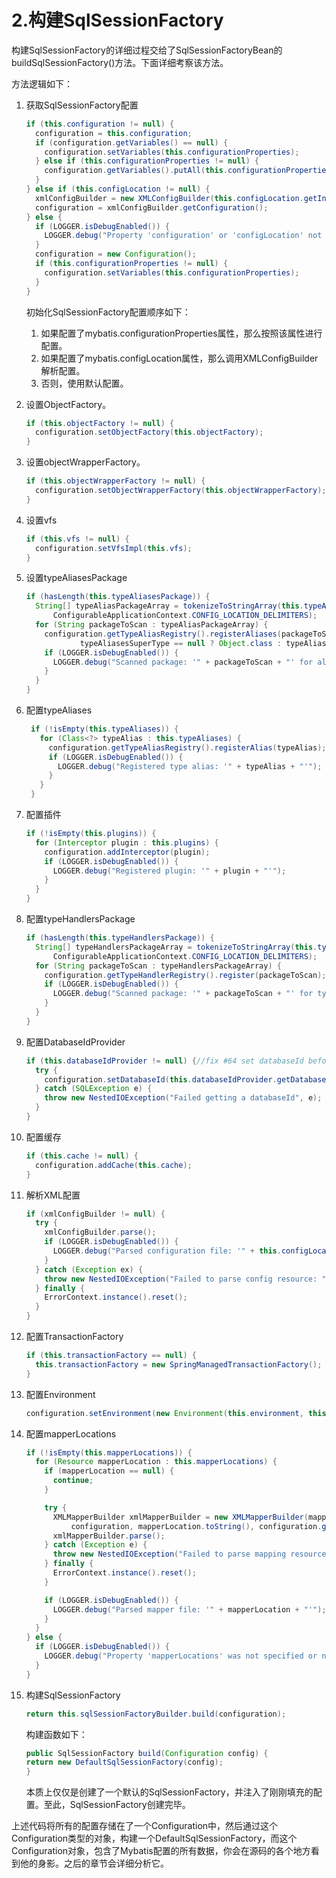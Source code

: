 # 2.构建SqlSessionFactory

构建SqlSessionFactory的详细过程交给了SqlSessionFactoryBean的buildSqlSessionFactory()方法。下面详细考察该方法。

方法逻辑如下：

1. 获取SqlSessionFactory配置

    ```java
    if (this.configuration != null) {
      configuration = this.configuration;
      if (configuration.getVariables() == null) {
        configuration.setVariables(this.configurationProperties);
      } else if (this.configurationProperties != null) {
        configuration.getVariables().putAll(this.configurationProperties);
      }
    } else if (this.configLocation != null) {
      xmlConfigBuilder = new XMLConfigBuilder(this.configLocation.getInputStream(), null, this.configurationProperties);
      configuration = xmlConfigBuilder.getConfiguration();
    } else {
      if (LOGGER.isDebugEnabled()) {
        LOGGER.debug("Property 'configuration' or 'configLocation' not specified, using default MyBatis Configuration");
      }
      configuration = new Configuration();
      if (this.configurationProperties != null) {
        configuration.setVariables(this.configurationProperties);
      }
    }
    ```

    初始化SqlSessionFactory配置顺序如下：

    1. 如果配置了mybatis.configurationProperties属性，那么按照该属性进行配置。
    2. 如果配置了mybatis.configLocation属性，那么调用XMLConfigBuilder解析配置。
    3. 否则，使用默认配置。

2. 设置ObjectFactory。

    ```java
    if (this.objectFactory != null) {
      configuration.setObjectFactory(this.objectFactory);
    }
   ```

3. 设置objectWrapperFactory。

    ```java
    if (this.objectWrapperFactory != null) {
      configuration.setObjectWrapperFactory(this.objectWrapperFactory);
    }
    ```

4. 设置vfs

    ```java
    if (this.vfs != null) {
      configuration.setVfsImpl(this.vfs);
    }
    ```

5. 设置typeAliasesPackage

    ```java
    if (hasLength(this.typeAliasesPackage)) {
      String[] typeAliasPackageArray = tokenizeToStringArray(this.typeAliasesPackage,
          ConfigurableApplicationContext.CONFIG_LOCATION_DELIMITERS);
      for (String packageToScan : typeAliasPackageArray) {
        configuration.getTypeAliasRegistry().registerAliases(packageToScan,
                typeAliasesSuperType == null ? Object.class : typeAliasesSuperType);
        if (LOGGER.isDebugEnabled()) {
          LOGGER.debug("Scanned package: '" + packageToScan + "' for aliases");
        }
      }
    }
    ```

6. 配置typeAliases

   ```java
    if (!isEmpty(this.typeAliases)) {
      for (Class<?> typeAlias : this.typeAliases) {
        configuration.getTypeAliasRegistry().registerAlias(typeAlias);
        if (LOGGER.isDebugEnabled()) {
          LOGGER.debug("Registered type alias: '" + typeAlias + "'");
        }
      }
    }
   ```

7. 配置插件

    ```java
    if (!isEmpty(this.plugins)) {
      for (Interceptor plugin : this.plugins) {
        configuration.addInterceptor(plugin);
        if (LOGGER.isDebugEnabled()) {
          LOGGER.debug("Registered plugin: '" + plugin + "'");
        }
      }
    }
    ```

8. 配置typeHandlersPackage

    ```java
    if (hasLength(this.typeHandlersPackage)) {
      String[] typeHandlersPackageArray = tokenizeToStringArray(this.typeHandlersPackage,
          ConfigurableApplicationContext.CONFIG_LOCATION_DELIMITERS);
      for (String packageToScan : typeHandlersPackageArray) {
        configuration.getTypeHandlerRegistry().register(packageToScan);
        if (LOGGER.isDebugEnabled()) {
          LOGGER.debug("Scanned package: '" + packageToScan + "' for type handlers");
        }
      }
    }
    ```

9. 配置DatabaseIdProvider

    ```java
    if (this.databaseIdProvider != null) {//fix #64 set databaseId before parse mapper xmls
      try {
        configuration.setDatabaseId(this.databaseIdProvider.getDatabaseId(this.dataSource));
      } catch (SQLException e) {
        throw new NestedIOException("Failed getting a databaseId", e);
      }
    }
    ```

10. 配置缓存

    ```java
    if (this.cache != null) {
      configuration.addCache(this.cache);
    }
    ```

11. 解析XML配置

    ```java
    if (xmlConfigBuilder != null) {
      try {
        xmlConfigBuilder.parse();
        if (LOGGER.isDebugEnabled()) {
          LOGGER.debug("Parsed configuration file: '" + this.configLocation + "'");
        }
      } catch (Exception ex) {
        throw new NestedIOException("Failed to parse config resource: " + this.configLocation, ex);
      } finally {
        ErrorContext.instance().reset();
      }
    }

    ```

12. 配置TransactionFactory

    ```java
    if (this.transactionFactory == null) {
      this.transactionFactory = new SpringManagedTransactionFactory();
    }
    ```

13. 配置Environment

    ```java
    configuration.setEnvironment(new Environment(this.environment, this.transactionFactory, this.dataSource));
    ```

14. 配置mapperLocations

    ```java
    if (!isEmpty(this.mapperLocations)) {
      for (Resource mapperLocation : this.mapperLocations) {
        if (mapperLocation == null) {
          continue;
        }

        try {
          XMLMapperBuilder xmlMapperBuilder = new XMLMapperBuilder(mapperLocation.getInputStream(),
              configuration, mapperLocation.toString(), configuration.getSqlFragments());
          xmlMapperBuilder.parse();
        } catch (Exception e) {
          throw new NestedIOException("Failed to parse mapping resource: '" + mapperLocation + "'", e);
        } finally {
          ErrorContext.instance().reset();
        }

        if (LOGGER.isDebugEnabled()) {
          LOGGER.debug("Parsed mapper file: '" + mapperLocation + "'");
        }
      }
    } else {
      if (LOGGER.isDebugEnabled()) {
        LOGGER.debug("Property 'mapperLocations' was not specified or no matching resources found");
      }
    }
    ```

15. 构建SqlSessionFactory

    ```java
    return this.sqlSessionFactoryBuilder.build(configuration);
    ```

    构建函数如下：

    ```java
    public SqlSessionFactory build(Configuration config) {
    return new DefaultSqlSessionFactory(config);
    }
    ```

    本质上仅仅是创建了一个默认的SqlSessionFactory，并注入了刚刚填充的配置。至此，SqlSessionFactory创建完毕。

上述代码将所有的配置存储在了一个Configuration中，然后通过这个Configuration类型的对象，构建一个DefaultSqlSessionFactory，而这个Configuration对象，包含了Mybatis配置的所有数据，你会在源码的各个地方看到他的身影。之后的章节会详细分析它。
